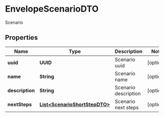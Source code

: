 

# EnvelopeScenarioDTO

Scenario

## Properties

| Name | Type | Description | Notes |
|------------ | ------------- | ------------- | -------------|
|**uuid** | **UUID** | Scenario uuid |  [optional] |
|**name** | **String** | Scenario name |  [optional] |
|**description** | **String** | Scenario description |  [optional] |
|**nextSteps** | [**List&lt;ScenarioShortStepDTO&gt;**](ScenarioShortStepDTO.md) | Scenario next steps |  [optional] |



